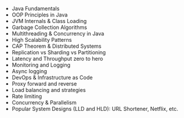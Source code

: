 - Java Fundamentals
- OOP Principles in Java
- JVM Internals & Class Loading
- Garbage Collection Algorithms
- Multithreading & Concurrency in Java
- High Scalability Patterns
- CAP Theorem & Distributed Systems
- Replication vs Sharding vs Partitioning
- Latency and Throughput zero to hero
- Monitoring and Logging
- Async logging
- DevOps & Infrastructure as Code
- Proxy forward and reverse
- Load balancing and strategies
- Rate limiting
- Concurrency & Parallelism
- Popular System Designs (LLD and HLD): URL Shortener, Netflix, etc.